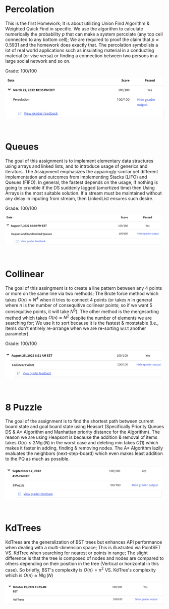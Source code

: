 # Percolation

This is the first Homework; It is about utilizing Union Find Algorithm & Weighted Quick Find in specific. We use the algorithm to calculate numerically the probability *p* that can make a system percolate (any top cell connected to any bottom cell); We are required to proof the claim that $p\approx 0.5931$ and the homework does exactly that. The percolation symbolisis a lot of real world applications such as insulating material in a conducting material (or vise versa) or finding a connection between two persons in a large social network and so on.

Grade: 100/100

![Percolation Grades](./Grades/PercolationGrade.png)

<br>

# Queues

The goal of this assignment is to implement elementary data structures using arrays and linked lists, and to introduce usage of generics and iterators. The Assignment emphasizes the apparingly-similar yet different implementation and outcomes from implementing Stacks (LIFO) and Queues (FIFO). In general, the fastest depends on the usage, if nothing is going to crumble if the DS suddenly lagged (amortized time) then Using Arrays is the most suitable solution. If a stream must be maintained without any delay in inputing from stream, then LinkedList ensures such desire.

Grade: 100/100

![Deques and Randomized Queues](./Grades/DequesandRandomizedQueues.png)

<br>

# Collinear

The goal of this assingment is to create a line pattern between any 4 points or more on the same line via two methods; The Brute force method which takes $O(n)\approx N^4$ when it tries to connect 4 points (or takes *n* in general where *n* is the number of consequitive collinear points; so if we want 5 consequitive points, it will take $N^5$). The other method is the mergesorting method which takes $O(n)\approx N^2$ despite the number of elements we are searching for; We use it to sort because it is the fastest & moststable (i.e., Items don't entirely re-arrange when we are re-sorting w.r.t another parameter).

Grade: 100/100

![Collinear](./Grades/collinear.png)

<br>

# 8 Puzzle

The goal of the assignment is to find the shortest path between current board state and goal board state using Heasort (Specifically Priority Queues DS & A\* Algorithm and Manhattan priority distance for the Algorithm). The reason we are using Heapsort is because the addition & removal of items takes $O(n)\leq 2N\lg (N)$ in the worst case and deleting min takes $O(1)$ which makes it faster in adding, finding & removing nodes. The A\* Algorithm lazily evaluates the neighbors (next-step-board) which even makes least addition to the PQ as much as possible.

![8Puzzle](./Grades/8Puzzule.png)

<br>

# KdTrees

KdTrees are the generalization of BST trees but enhances API performance when dealing with a multi-dimension space; This is illustrated via PointSET VS. KdTree when searching for nearest or points in range; The slight difference is that the tree is composed of nodes and nodes are compared to others depending on their position in the tree (Vertical or horizontal in this case). So briefly, BST's complexity is $O(n)=n^2$ VS. KdTree's complexity which is $O(n)\approx N\lg(N)$

![KdTree](./Grades/KdTree.png)
